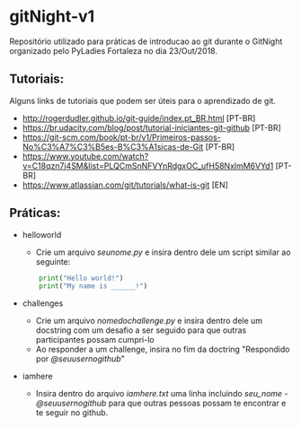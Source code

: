 # gitNight-v1
Repositório utilizado para práticas de introducao ao git durante o GitNight organizado pelo PyLadies Fortaleza no dia 23/Out/2018.


## Tutoriais:
Alguns links de tutoriais que podem ser úteis para o aprendizado de git.
* http://rogerdudler.github.io/git-guide/index.pt_BR.html [PT-BR]
* https://br.udacity.com/blog/post/tutorial-iniciantes-git-github [PT-BR]
* https://git-scm.com/book/pt-br/v1/Primeiros-passos-No%C3%A7%C3%B5es-B%C3%A1sicas-de-Git [PT-BR]
* https://www.youtube.com/watch?v=C18qzn7j4SM&list=PLQCmSnNFVYnRdgxOC_ufH58NxlmM6VYd1 [PT-BR]
* https://www.atlassian.com/git/tutorials/what-is-git [EN]


## Práticas:
* helloworld
    * Crie um arquivo *seunome.py* e insira dentro dele um script similar ao seguinte:
    ```python
        print("Hello world!")
        print("My name is ______!")
    ```

* challenges
    * Crie um arquivo *nomedochallenge.py* e insira dentro dele um docstring com um desafio a ser seguido para que outras participantes possam cumpri-lo
    * Ao responder a um challenge, insira no fim da doctring "Respondido por *@seuusernogithub*"

* iamhere
    * Insira dentro do arquivo *iamhere.txt* uma linha incluindo *seu_nome - @seuusernogithub* para que outras pessoas possam te encontrar e te seguir no github.
